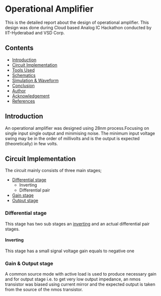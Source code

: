 # Operational Amplifier
This is the detailed report about the design of operational amplifier. This design was done during Cloud based Analog IC Hackathon conducted by IIT-Hyderabad and VSD Corp.

## Contents
* [Introduction](https://github.com/psxrjar007x/Op_Amp/blob/main/README.md#introduction)
* [Circuit Implementation](https://github.com/psxrjar007x/Op_Amp/blob/main/README.md#circuit-implementation)
* [Tools Used]()
* [Schematics]()
* [Simulation & Waveform]()
* [Conclusion]()
* [Author]()
* [Acknowledgement]()
* [References]()

## Introduction
An operational amplifier was designed using 28nm process.Focusing on single input single output and minimising noise. The minimum input voltage swing may be in the order of millivolts and is the output is expected (theoretically) in few volts.

## Circuit Implementation
The circuit mainly consists of three main stages;
* [Differential stage](https://github.com/psxrjar007x/Op_Amp/blob/main/README.md#differential-stage)
    * Inverting 
    * Differential pair
* [Gain stage](https://github.com/psxrjar007x/Op_Amp/blob/main/README.md#gain--output-stage)
* [Output stage](https://github.com/psxrjar007x/Op_Amp/blob/main/README.md#gain--output-stage)

### Differential stage
This stage has two sub stages an [inverting](https://github.com/psxrjar007x/Op_Amp/blob/main/README.md#inverting) and an actual differential pair stages.
#### Inverting
This stage has a small signal voltage gain equals to negative one

### Gain & Output stage 
A common source mode with active load is used to produce necessary gain and for output stage i.e. to get very low output impedance, an nmos transistor was biased using current mirror and the expected output is taken from the source of the nmos transistor.
